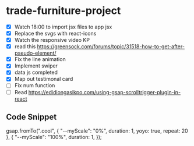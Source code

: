 # trade-furniture-project

- [x] Watch 18:00 to import jsx files to app jsx
- [x] Replace the svgs with react-icons
- [x] Watch the responsive video KP
- [x] read this https://greensock.com/forums/topic/31518-how-to-get-after-pseudo-element/
- [x] Fix the line animation
- [x] Implement swiper
- [x] data js completed
- [x] Map out testimonal card
- [ ] Fix num function
- [ ] Read https://edidiongasikpo.com/using-gsap-scrolltrigger-plugin-in-react

## Code Snippet

gsap.fromTo(".cool", {
"--myScale": "0%",
duration: 1,
yoyo: true,
repeat: 20
}, {
"--myScale": "100%",
duration: 1,
});
